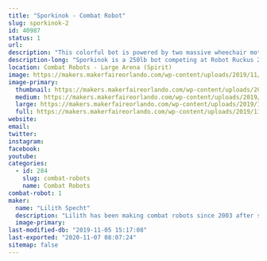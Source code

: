 ```yaml
---
title: "Sporkinok - Combat Robot"
slug: sporkinok-2
id: 40987
status: 1
url: 
description: "This colorful bot is powered by two massive wheechair motors, sports tires from a golf cart, and attacks its opponents with a oversized spork which is slammed into the other bot by a gokart motor."
description-long: "Sporkinok is a 250lb bot competing at Robot Ruckus 2019. It'll smash, bounce, and maybe serve you some food!"
location: Combat Robots - Large Arena (Spirit)
image: https://makers.makerfaireorlando.com/wp-content/uploads/2019/11/KIMG0584-1-1024x576.jpg
image-primary:
  thumbnail: https://makers.makerfaireorlando.com/wp-content/uploads/2019/11/KIMG0584-1-150x150.jpg
  medium: https://makers.makerfaireorlando.com/wp-content/uploads/2019/11/KIMG0584-1-300x169.jpg
  large: https://makers.makerfaireorlando.com/wp-content/uploads/2019/11/KIMG0584-1-1024x576.jpg
  full: https://makers.makerfaireorlando.com/wp-content/uploads/2019/11/KIMG0584-1.jpg
website: 
email: 
twitter: 
instagram: 
facebook: 
youtube: 
categories:
  - id: 284
    slug: combat-robots
    name: Combat Robots
combat-robot: 1
maker:
  name: "Lilith Specht"
  description: "Lilith has been making combat robots since 2003 after seeing it on Comedy Central's BattleBots. From the one pound Antweights, all the way to the 250 pound Heavyweights, she has made them all! She's entirely self-taught in a slew of mechanical things; She can weld, machine, design, and generally fabricate. Her favorite material is steel and her favorite color is grease."
  image-primary: 
last-modified-db: "2019-11-05 15:17:08"
last-exported: "2020-11-07 08:07:24"
sitemap: false
---
```

